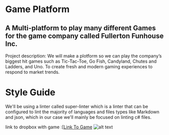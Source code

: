 # Game Platform
## A Multi-platform to play many different Games for the game company called Fullerton Funhouse Inc.
Project description: We will make a plotform so we can play the company’s biggest hit games such as Tic-Tac-Toe, Go Fish, Candyland, Chutes and Ladders, and Uno. To create fresh and modern gaming experiences to respond to market trends.
# Style Guide
We'll be using a linter called super-linter which is a linter that can be configured to lint the majority of languages and files types like Markdown and json, which in our case we'll mainly be focused on linting c# files. 


link to dropbox with game :[[Link To Game]([https://drive.google.com/file/d/1uw9rNp-ylQ1N7bCzyvBa4kVsGRIX2wIZ/view?usp=drive_link])
![alt text](https://drive.google.com/uc?export=view&id=1geyyGNgzYpOUSp3fo68P2Yj4IjuHO5x9)
